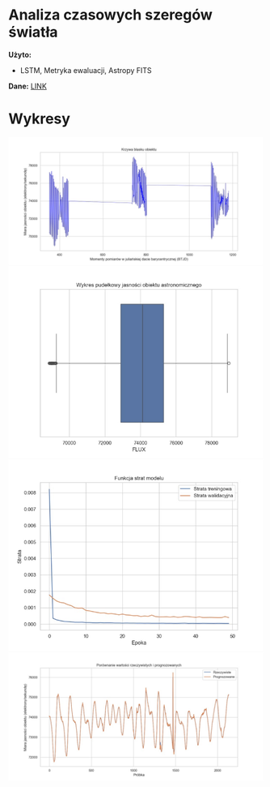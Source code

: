 # Analiza czasowych szeregów światła
**Użyto:**
- LSTM, Metryka ewaluacji, Astropy FITS

**Dane:** [LINK](https://archive.stsci.edu/pub/kepler/lightcurves/0014/001429092/)  

# Wykresy  
![1](https://github.com/Tomaciej73/Projekt_Magisterski_2024/blob/images/light_curves/1.jpg)
![2](https://github.com/Tomaciej73/Projekt_Magisterski_2024/blob/images/light_curves/2.jpg)
![3](https://github.com/Tomaciej73/Projekt_Magisterski_2024/blob/images/light_curves/3.jpg)
![4](https://github.com/Tomaciej73/Projekt_Magisterski_2024/blob/images/light_curves/4.jpg)
